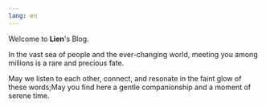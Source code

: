 ```yaml
---
lang: en
---
```


Welcome to **Lien**\'s Blog.

In the vast sea of people and the ever-changing world, meeting you among millions is a rare and precious fate.

May we listen to each other, connect, and resonate in the faint glow of these words;May you find here a gentle companionship and a moment of serene time.